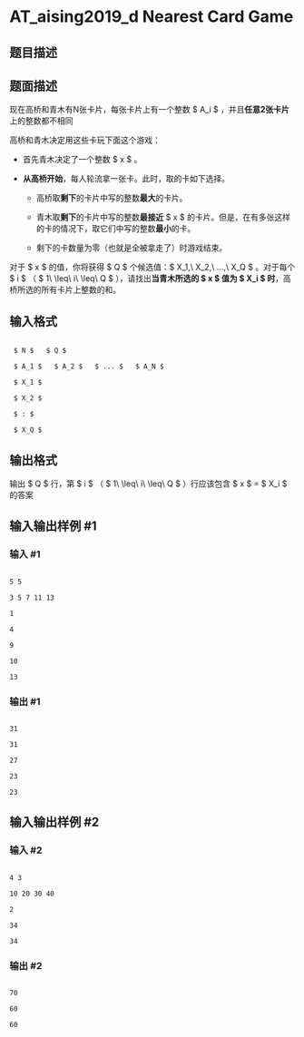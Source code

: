# AT_aising2019_d Nearest Card Game

## 题目描述

## 题面描述
现在高桥和青木有N张卡片，每张卡片上有一个整数 $ A_i $ ，并且**任意2张卡片**上的整数都不相同

高桥和青木决定用这些卡玩下面这个游戏：

- 首先青木决定了一个整数 $ x $ 。
- **从高桥开始**，每人轮流拿一张卡。此时，取的卡如下选择。
	- 高桥取**剩下**的卡片中写的整数**最大**的卡片。
	- 青木取**剩下**的卡片中写的整数**最接近** $ x $ 的卡片。但是，在有多张这样的卡的情况下，取它们中写的整数**最小**的卡。
	- 剩下的卡数量为零（也就是全被拿走了）时游戏结束。

对于 $ x $ 的值，你将获得 $ Q $ 个候选值：$ X_1,\ X_2,\ ...,\ X_Q $ 。对于每个 $ i $ （ $ 1\ \leq\ i\ \leq\ Q $ ），请找出**当青木所选的 $ x $ 值为 $ X_i $ 时**，高桥所选的所有卡片上整数的和。

## 输入格式

```
 $ N $   $ Q $ 
 $ A_1 $   $ A_2 $   $ ... $   $ A_N $ 
 $ X_1 $ 
 $ X_2 $ 
 $ : $ 
 $ X_Q $ 
```

## 输出格式

输出 $ Q $ 行，第 $ i $ （ $ 1\ \leq\ i\ \leq\ Q $ ）行应该包含 $ x $ = $ X_i $ 的答案

## 输入输出样例 #1

### 输入 #1

```
5 5
3 5 7 11 13
1
4
9
10
13
```

### 输出 #1

```
31
31
27
23
23
```

## 输入输出样例 #2

### 输入 #2

```
4 3
10 20 30 40
2
34
34
```

### 输出 #2

```
70
60
60
```